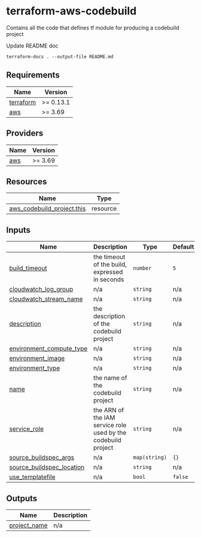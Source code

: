 <!-- BEGIN_TF_DOCS -->
# terraform-aws-codebuild

Contains all the code that defines tf module for producing a codebuild project

Update README doc

`terraform-docs . --output-file README.md`

## Requirements

| Name | Version |
|------|---------|
| <a name="requirement_terraform"></a> [terraform](#requirement\_terraform) | >= 0.13.1 |
| <a name="requirement_aws"></a> [aws](#requirement\_aws) | >= 3.69 |

## Providers

| Name | Version |
|------|---------|
| <a name="provider_aws"></a> [aws](#provider\_aws) | >= 3.69 |

## Resources

| Name | Type |
|------|------|
| [aws_codebuild_project.this](https://registry.terraform.io/providers/hashicorp/aws/latest/docs/resources/codebuild_project) | resource |

## Inputs

| Name | Description | Type | Default | Required |
|------|-------------|------|---------|:--------:|
| <a name="input_build_timeout"></a> [build\_timeout](#input\_build\_timeout) | the timeout of the build, expressed in seconds | `number` | `5` | no |
| <a name="input_cloudwatch_log_group"></a> [cloudwatch\_log\_group](#input\_cloudwatch\_log\_group) | n/a | `string` | n/a | yes |
| <a name="input_cloudwatch_stream_name"></a> [cloudwatch\_stream\_name](#input\_cloudwatch\_stream\_name) | n/a | `string` | n/a | yes |
| <a name="input_description"></a> [description](#input\_description) | the description of the codebuild project | `string` | n/a | yes |
| <a name="input_environment_compute_type"></a> [environment\_compute\_type](#input\_environment\_compute\_type) | n/a | `string` | n/a | yes |
| <a name="input_environment_image"></a> [environment\_image](#input\_environment\_image) | n/a | `string` | n/a | yes |
| <a name="input_environment_type"></a> [environment\_type](#input\_environment\_type) | n/a | `string` | n/a | yes |
| <a name="input_name"></a> [name](#input\_name) | the name of the codebuild project | `string` | n/a | yes |
| <a name="input_service_role"></a> [service\_role](#input\_service\_role) | the ARN of the IAM service role used by the codebuild project | `string` | n/a | yes |
| <a name="input_source_buildspec_args"></a> [source\_buildspec\_args](#input\_source\_buildspec\_args) | n/a | `map(string)` | `{}` | no |
| <a name="input_source_buildspec_location"></a> [source\_buildspec\_location](#input\_source\_buildspec\_location) | n/a | `string` | n/a | yes |
| <a name="input_use_templatefile"></a> [use\_templatefile](#input\_use\_templatefile) | n/a | `bool` | `false` | no |

## Outputs

| Name | Description |
|------|-------------|
| <a name="output_project_name"></a> [project\_name](#output\_project\_name) | n/a |
<!-- END_TF_DOCS -->